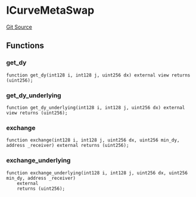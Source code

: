# ICurveMetaSwap
[Git Source](https://github.com/alchemix-finance/alchemix-v2-dao/blob/ede6fa522daa0fff2c20e5420d5e76d74abb70c3/src/interfaces/curve/ICurveMetaSwap.sol)


## Functions
### get_dy


```solidity
function get_dy(int128 i, int128 j, uint256 dx) external view returns (uint256);
```

### get_dy_underlying


```solidity
function get_dy_underlying(int128 i, int128 j, uint256 dx) external view returns (uint256);
```

### exchange


```solidity
function exchange(int128 i, int128 j, uint256 dx, uint256 min_dy, address _receiver) external returns (uint256);
```

### exchange_underlying


```solidity
function exchange_underlying(int128 i, int128 j, uint256 dx, uint256 min_dy, address _receiver)
    external
    returns (uint256);
```

